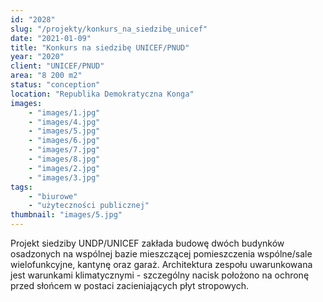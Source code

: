 ```yaml
---
id: "2028"
slug: "/projekty/konkurs_na_siedzibę_unicef"
date: "2021-01-09"
title: "Konkurs na siedzibę UNICEF/PNUD"
year: "2020"
client: "UNICEF/PNUD"
area: "8 200 m2"
status: "conception"
location: "Republika Demokratyczna Konga"
images: 
    - "images/1.jpg"
    - "images/4.jpg"    
    - "images/5.jpg"    
    - "images/6.jpg"    
    - "images/7.jpg"    
    - "images/8.jpg"    
    - "images/2.jpg"
    - "images/3.jpg"
tags: 
    - "biurowe"
    - "użyteczności publicznej"
thumbnail: "images/5.jpg"
---
```

Projekt siedziby UNDP/UNICEF zakłada budowę dwóch budynków osadzonych na wspólnej bazie mieszczącej pomieszczenia wspólne/sale wielofunkcyjne, kantynę oraz garaż. Architektura zespołu uwarunkowana jest warunkami klimatycznymi - szczególny nacisk położono na ochronę przed słońcem w&nbsp;postaci zacieniających płyt stropowych.
